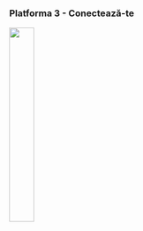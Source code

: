 <h3>Platforma 3 - Conectează-te</h3>
<img src="https://user-images.githubusercontent.com/19900463/99136959-86fdd580-2630-11eb-8877-2f4485854a94.png" width="30%">
